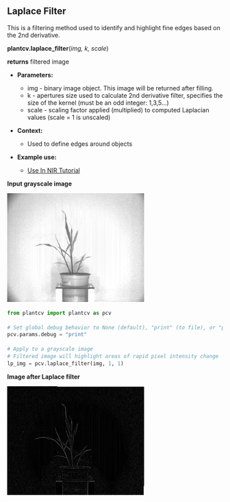 ## Laplace Filter

This is a filtering method used to identify and highlight fine edges based on the 2nd derivative.

**plantcv.laplace_filter**(*img, k, scale*)

**returns** filtered image

- **Parameters:**
    - img - binary image object. This image will be returned after filling.
    - k - apertures size used to calculate 2nd derivative filter, specifies the size of the kernel (must be an odd integer: 1,3,5...)
    - scale - scaling factor applied (multiplied) to computed Laplacian values (scale = 1 is unscaled) 
    
- **Context:**
    - Used to define edges around objects
- **Example use:**
    - [Use In NIR Tutorial](nir_tutorial.md)

**Input grayscale image**

![Screenshot](img/documentation_images/laplace_filter/grayscale_image.jpg)

```python
from plantcv import plantcv as pcv

# Set global debug behavior to None (default), "print" (to file), or "plot" (Jupyter Notebooks or X11)
pcv.params.debug = "print"

# Apply to a grayscale image
# Filtered image will highlight areas of rapid pixel intensity change
lp_img = pcv.laplace_filter(img, 1, 1)
```

**Image after Laplace filter**

![Screenshot](img/documentation_images/laplace_filter/lp_filtered.jpg)
